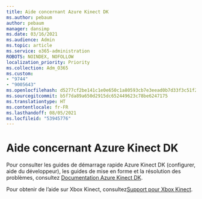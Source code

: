 ```yaml
---
title: Aide concernant Azure Kinect DK
ms.author: pebaum
author: pebaum
manager: dansimp
ms.date: 03/16/2021
ms.audience: Admin
ms.topic: article
ms.service: o365-administration
ROBOTS: NOINDEX, NOFOLLOW
localization_priority: Priority
ms.collection: Adm_O365
ms.custom:
- "9744"
- "9005643"
ms.openlocfilehash: d5277cf2be141c1e0e650c1a80593cb7e3eead0b7d33f3c51f2325abfcf618b4
ms.sourcegitcommit: b5f7da89a650d2915dc652449623c78be6247175
ms.translationtype: HT
ms.contentlocale: fr-FR
ms.lasthandoff: 08/05/2021
ms.locfileid: "53945776"
---
```

# <a name="help-with-azure-kinect-dk"></a>Aide concernant Azure Kinect DK

Pour consulter les guides de démarrage rapide Azure Kinect DK (configurer, aide du développeur), les guides de mise en forme et la résolution des problèmes, consultez [Documentation Azure Kinect DK](https://docs.microsoft.com/azure/kinect-dk/).


Pour obtenir de l’aide sur Xbox Kinect, consultez[Support pour Xbox Kinect](https://www.xbox.com/Search?q=kinect&rtc=1#nav-support).